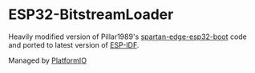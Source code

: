 # ESP32-BitstreamLoader
Heavily modified version of Pillar1989's [spartan-edge-esp32-boot](https://github.com/Pillar1989/spartan-edge-esp32-boot) code and ported to latest version of [ESP-IDF](https://github.com/espressif/esp-idf).

Managed by [PlatformIO](https://platformio.org/)

